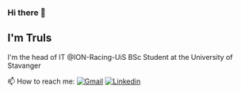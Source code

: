 ### Hi there 👋
## I'm Truls

I'm the head of IT @ION-Racing-UiS
BSc Student at the University of Stavanger

📫 How to reach me: [![Gmail](https://ssl.gstatic.com/ui/v1/icons/mail/rfr/logo_gmail_lockup_default_1x_r2.png "gmail")](mailto:trulshskadberg@gmail.com) [![Linkedin](https://image.flaticon.com/icons/png/512/174/174857.png "linkedin")](www.linkedin.com/in/truls-hansen-skadberg)

<!--
**Scadic/scadic** is a ✨ _special_ ✨ repository because its `README.md` (this file) appears on your GitHub profile.

Here are some ideas to get you started:

- 🔭 I’m currently working on ...
- 🌱 I’m currently learning ...
- 👯 I’m looking to collaborate on ...
- 🤔 I’m looking for help with ...
- 💬 Ask me about ...
- 📫 How to reach me: ...
- 😄 Pronouns: ...
- ⚡ Fun fact: ...
-->
